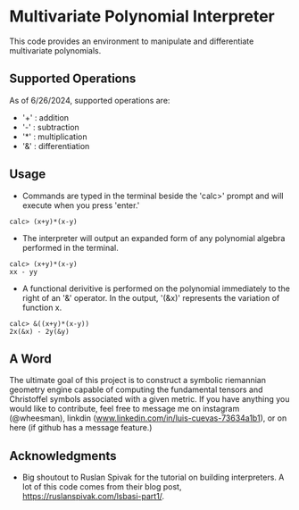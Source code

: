 # Multivariate Polynomial Interpreter

This code provides an environment to manipulate and differentiate multivariate polynomials.


## Supported Operations

As of 6/26/2024, supported operations are:
* '+' : addition
* '-' : subtraction
* '*' : multiplication
* '&' : differentiation

<!-- USAGE EXAMPLES -->
## Usage
* Commands are typed in the terminal beside the 'calc>' prompt and will execute when you press 'enter.'
```
calc> (x+y)*(x-y)

```
* The interpreter will output an expanded form of any polynomial algebra performed in the terminal.
```
calc> (x+y)*(x-y)
xx - yy
```
* A functional derivitive is performed on the polynomial immediately to the right of an '&' operator.
  In the output, '(&x)' represents the variation of function x.
```
calc> &((x+y)*(x-y))
2x(&x) - 2y(&y)
```

## A Word
The ultimate goal of this project is to construct a symbolic riemannian geometry engine capable of computing the fundamental tensors and Christoffel symbols associated with a given metric. If you
have anything you would like to contribute, feel free to message me on instagram (@wheesman), linkdin (www.linkedin.com/in/luis-cuevas-73634a1b1), or on here (if github has a message feature.)


<!-- ACKNOWLEDGMENTS -->
## Acknowledgments

* Big shoutout to Ruslan Spivak for the tutorial on building interpreters. A lot of this code comes from their blog post, https://ruslanspivak.com/lsbasi-part1/.
